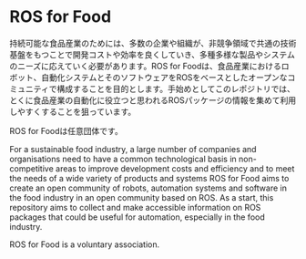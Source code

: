 # ROS for Food

持続可能な食品産業のためには、多数の企業や組織が、非競争領域で共通の技術基盤をもつことで開発コストや効率を良くしていき、多種多様な製品やシステムのニーズに応えていく必要があります。ROS for Foodは、食品産業におけるロボット、自動化システムとそのソフトウェアをROSをベースとしたオープンなコミュニティで構成することを目的とします。手始めとしてこのレポジトリでは、とくに食品産業の自動化に役立つと思われるROSパッケージの情報を集めて利用しやすくすることを狙っています。

ROS for Foodは任意団体です。

For a sustainable food industry, a large number of companies and organisations need to have a common technological basis in non-competitive areas to improve development costs and efficiency and to meet the needs of a wide variety of products and systems ROS for Food aims to create an open community of robots, automation systems and software in the food industry in an open community based on ROS. As a start, this repository aims to collect and make accessible information on ROS packages that could be useful for automation, especially in the food industry.

ROS for Food is a voluntary association.
